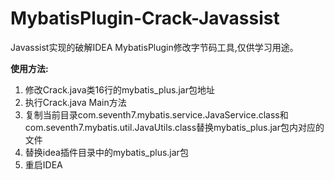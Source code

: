 # MybatisPlugin-Crack-Javassist
Javassist实现的破解IDEA MybatisPlugin修改字节码工具,仅供学习用途。

**使用方法:**

1. 修改Crack.java类16行的mybatis_plus.jar包地址
2. 执行Crack.java Main方法
3. 复制当前目录com.seventh7.mybatis.service.JavaService.class和com.seventh7.mybatis.util.JavaUtils.class替换mybatis_plus.jar包内对应的文件
4. 替换idea插件目录中的mybatis_plus.jar包
5. 重启IDEA
